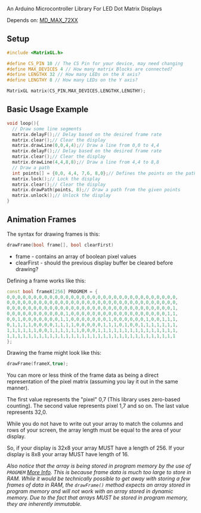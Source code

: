 An Arduino Microcontroller Library For LED Dot Matrix Displays

Depends on: [MD_MAX_72XX](https://github.com/MajicDesigns/MD_MAX72XX)

## Setup

```c++
#include <MatrixGL.h>

#define CS_PIN 10 // The CS Pin for your device, may need changing
#define MAX_DEVICES 4 // How many matrix Blocks are connected?
#define LENGTHX 32 // How many LEDs on the X axis?
#define LENGTHY 8 // How many LEDs on the Y axis?

MatrixGL matrix(CS_PIN,MAX_DEVICES,LENGTHX,LENGTHY);
```

## Basic Usage Example
```c++
void loop(){
  // Draw some line segments
  matrix.delayF();// Delay based on the desired frame rate
  matrix.clear();// Clear the display
  matrix.drawLine(0,0,4,4);// Draw a line from 0,0 to 4,4
  matrix.delayF();// Delay based on the desired frame rate
  matrix.clear();// Clear the display
  matrix.drawLine(4,4,8,8);// Draw a line from 4,4 to 8,8
  // Draw a path
  int points[] = {0,0, 4,4, 7,6, 8,0};// Defines the points on the path
  matrix.lock();// Lock the display
  matrix.clear();// Clear the display
  matrix.drawPath(points, 8);// Draw a path from the given points
  matrix.unlock();// Unlock the display
}
```

## Animation Frames
The syntax for drawing frames is this:
```c++
drawFrame(bool frame[], bool clearFirst)
```
* frame - contains an array of boolean pixel values
* clearFirst - should the previous display buffer be cleared before drawing?

Defining a frame works like this:
```c++
const bool frameX[256] PROGMEM = {
0,0,0,0,0,0,0,0,0,0,0,0,0,0,0,0,0,0,0,0,0,0,0,0,0,0,0,0,0,0,0,0,
0,0,0,0,0,0,0,0,0,0,0,0,0,0,0,0,0,0,0,0,0,0,0,0,0,0,0,0,0,0,0,0,
0,0,0,0,0,0,0,0,0,0,0,0,0,0,0,0,0,0,0,0,0,0,0,0,0,0,0,0,0,0,0,1,
0,0,0,0,0,0,0,0,0,0,0,1,0,0,0,0,0,0,0,0,0,0,0,0,0,0,0,0,0,0,1,1,
0,0,1,0,0,0,0,0,0,0,1,1,0,0,0,0,0,0,0,1,0,0,0,0,0,0,1,0,0,1,1,1,
0,1,1,1,1,0,0,0,0,1,1,1,1,0,0,0,0,0,1,1,1,0,1,0,0,1,1,1,1,1,1,1,
1,1,1,1,1,1,0,0,1,1,1,1,1,1,0,0,0,1,1,1,1,1,1,1,1,1,1,1,1,1,1,1,
1,1,1,1,1,1,1,1,1,1,1,1,1,1,1,1,1,1,1,1,1,1,1,1,1,1,1,1,1,1,1,1
};
```
Drawing the frame might look like this:
```c++
drawFrame(frameX,true);
```

You can more or less think of the frame data as being a direct representation of the pixel matrix (assuming you lay it out in the same manner). 

The first value represents the "pixel" 0,7 (This library uses zero-based counting). The second value represents pixel 1,7 and so on. The last value represents 32,0. 

While you do not have to write out your array to match the columns and rows of your screen, the array length must be equal to the area of your display. 

So, if your display is 32x8 your array MUST have a length of 256. If your display is 8x8 your array MUST have length of 16.

*Also notice that the array is being stored in program memory by the use of `PROGMEM` [More Info](https://www.arduino.cc/reference/en/language/variables/utilities/progmem/). This is because frame data is much too large to store in RAM. While it would be technically possible to get away with storing a few frames of data in RAM, the `drawFrame()` method expects an array stored in program memory and will not work with an array stored in dynamic memory. Due to the fact that arrays MUST be stored in program memory, they are inherently immutable.*

